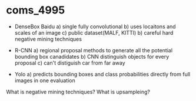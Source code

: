 # coms_4995

-  DenseBox Baidu
        a) single fully convolutional
        b) uses locaitons and scales of an image 
        c) public dataset(MALF, KITTI)
        b) careful hard negative mining techniques
        
-  R-CNN
        a) regional proposal methods to generate all the potential 
           bounding box canadidates
        b) CNN distinguish objects for every proposal 
        c) can't distiguish car from far away
   
-  Yolo
        a) predicts bounding boxes and class probabilities 
           directly from full images in one evaluation
 

What is negative mining techniques?
What is upsampleing?

